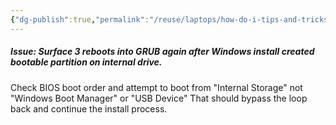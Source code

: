 ```yaml
---
{"dg-publish":true,"permalink":"/reuse/laptops/how-do-i-tips-and-tricks/tips/microsoft-surface-tips/"}
---
```




##### **Issue:** Surface 3 reboots into GRUB again after Windows install created bootable partition on internal drive.

Check BIOS boot order and attempt to boot from "Internal Storage" not "Windows Boot Manager" or "USB Device"
That should bypass the loop back and continue the install process.



